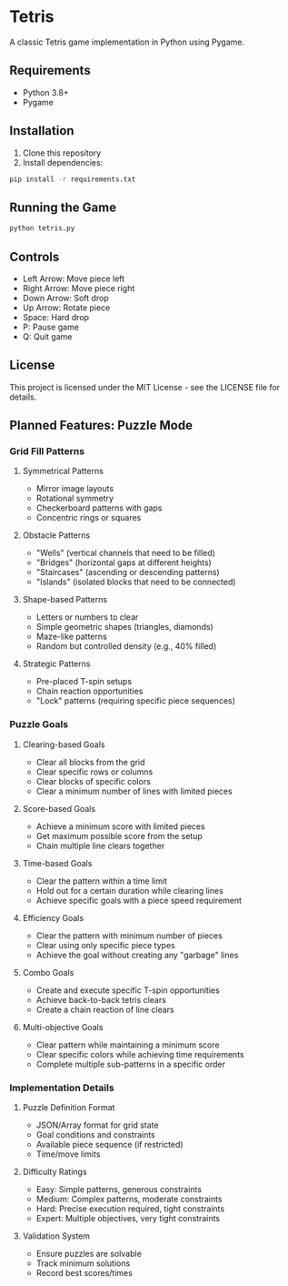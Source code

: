 # Tetris

A classic Tetris game implementation in Python using Pygame.

## Requirements

- Python 3.8+
- Pygame

## Installation

1. Clone this repository
2. Install dependencies:
```bash
pip install -r requirements.txt
```

## Running the Game

```bash
python tetris.py
```

## Controls

- Left Arrow: Move piece left
- Right Arrow: Move piece right
- Down Arrow: Soft drop
- Up Arrow: Rotate piece
- Space: Hard drop
- P: Pause game
- Q: Quit game

## License

This project is licensed under the MIT License - see the LICENSE file for details.

## Planned Features: Puzzle Mode

### Grid Fill Patterns
1. Symmetrical Patterns
   - Mirror image layouts
   - Rotational symmetry
   - Checkerboard patterns with gaps
   - Concentric rings or squares

2. Obstacle Patterns
   - "Wells" (vertical channels that need to be filled)
   - "Bridges" (horizontal gaps at different heights)
   - "Staircases" (ascending or descending patterns)
   - "Islands" (isolated blocks that need to be connected)

3. Shape-based Patterns
   - Letters or numbers to clear
   - Simple geometric shapes (triangles, diamonds)
   - Maze-like patterns
   - Random but controlled density (e.g., 40% filled)

4. Strategic Patterns
   - Pre-placed T-spin setups
   - Chain reaction opportunities
   - "Lock" patterns (requiring specific piece sequences)

### Puzzle Goals
1. Clearing-based Goals
   - Clear all blocks from the grid
   - Clear specific rows or columns
   - Clear blocks of specific colors
   - Clear a minimum number of lines with limited pieces

2. Score-based Goals
   - Achieve a minimum score with limited pieces
   - Get maximum possible score from the setup
   - Chain multiple line clears together

3. Time-based Goals
   - Clear the pattern within a time limit
   - Hold out for a certain duration while clearing lines
   - Achieve specific goals with a piece speed requirement

4. Efficiency Goals
   - Clear the pattern with minimum number of pieces
   - Clear using only specific piece types
   - Achieve the goal without creating any "garbage" lines

5. Combo Goals
   - Create and execute specific T-spin opportunities
   - Achieve back-to-back tetris clears
   - Create a chain reaction of line clears

6. Multi-objective Goals
   - Clear pattern while maintaining a minimum score
   - Clear specific colors while achieving time requirements
   - Complete multiple sub-patterns in a specific order

### Implementation Details
1. Puzzle Definition Format
   - JSON/Array format for grid state
   - Goal conditions and constraints
   - Available piece sequence (if restricted)
   - Time/move limits

2. Difficulty Ratings
   - Easy: Simple patterns, generous constraints
   - Medium: Complex patterns, moderate constraints
   - Hard: Precise execution required, tight constraints
   - Expert: Multiple objectives, very tight constraints

3. Validation System
   - Ensure puzzles are solvable
   - Track minimum solutions
   - Record best scores/times 